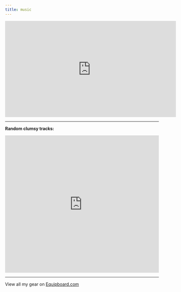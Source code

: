```yaml
---
title: music
---
```


<iframe width="560" height="315" src="https://www.youtube.com/embed/-cZWNjEnD38" frameborder="0" allowfullscreen></iframe>

---

**Random clumsy tracks:**

<iframe width="100%" height="450" scrolling="no" frameborder="no" src="https://w.soundcloud.com/player/?url=http%3A%2F%2Fapi.soundcloud.com%2Fusers%2F8295943&amp;auto_play=false&amp;show_artwork=true&amp;color=ff7700"></iframe>

---

View all my gear on [Equipboard.com](http://equipboard.com/ryjen)
